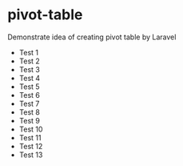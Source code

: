 # pivot-table
Demonstrate idea of creating pivot table by Laravel
 - Test 1
 - Test 2
 - Test 3
 - Test 4
 - Test 5
 - Test 6
 - Test 7
 - Test 8
 - Test 9
 - Test 10
 - Test 11
 - Test 12
 - Test 13
